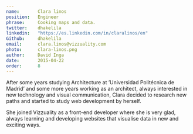 ```yaml
---
name:       Clara linos
position:   Engineer
phrase:     Cooking maps and data.
twitter:    dhakelila
linkedin:   "https://es.linkedin.com/in/claralinos/en"
Github:		dhakelila
email:      clara.linos@vizzuality.com
photo:      clara-linos.png
author:     David Inga
date:       2015-04-22
order: 		8
---
```


After some years studying Architecture at ’Universidad Politécnica de Madrid’ and some more years working as an architect, always interested in new technology and visual communication, Clara decided to research new paths and started to study web development by herself. 

She joined Vizzuality as a front-end developer where she is very glad, always learning and developing websites that visualise data in new and exciting ways. 
